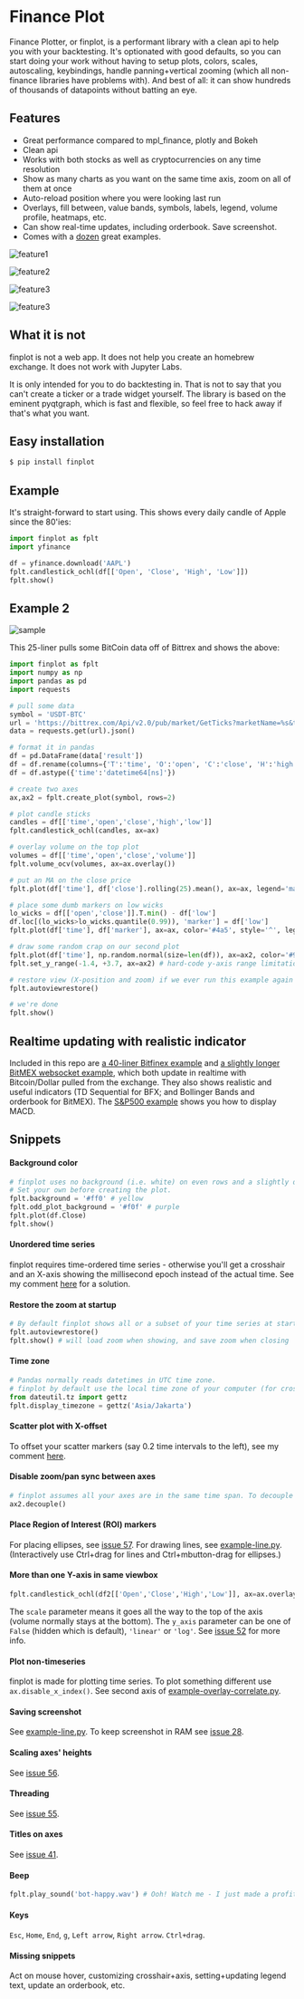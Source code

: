 # Finance Plot

Finance Plotter, or finplot, is a performant library with a clean api to help you with your backtesting. It's
optionated with good defaults, so you can start doing your work without having to setup plots, colors, scales,
autoscaling, keybindings, handle panning+vertical zooming (which all non-finance libraries have problems with).
And best of all: it can show hundreds of thousands of datapoints without batting an eye.


## Features

* Great performance compared to mpl_finance, plotly and Bokeh
* Clean api
* Works with both stocks as well as cryptocurrencies on any time resolution
* Show as many charts as you want on the same time axis, zoom on all of them at once
* Auto-reload position where you were looking last run
* Overlays, fill between, value bands, symbols, labels, legend, volume profile, heatmaps, etc.
* Can show real-time updates, including orderbook. Save screenshot.
* Comes with a [dozen](https://github.com/highfestiva/finplot/blob/master/finplot) great examples.

![feature1](https://raw.githubusercontent.com/highfestiva/finplot/master/feature1.png)

![feature2](https://raw.githubusercontent.com/highfestiva/finplot/master/feature2.jpg)

![feature3](https://raw.githubusercontent.com/highfestiva/finplot/master/feature3.jpg)

![feature3](https://raw.githubusercontent.com/highfestiva/finplot/master/feature-nuts.jpg)


## What it is not

finplot is not a web app. It does not help you create an homebrew exchange. It does not work with Jupyter Labs.

It is only intended for you to do backtesting in. That is not to say that you can't create a ticker or a trade
widget yourself. The library is based on the eminent pyqtgraph, which is fast and flexible, so feel free to hack
away if that's what you want.


## Easy installation

```bash
$ pip install finplot
```


## Example

It's straight-forward to start using. This shows every daily candle of Apple since the 80'ies:

```python
import finplot as fplt
import yfinance

df = yfinance.download('AAPL')
fplt.candlestick_ochl(df[['Open', 'Close', 'High', 'Low']])
fplt.show()
```


## Example 2

![sample](https://raw.githubusercontent.com/highfestiva/finplot/master/screenshot.jpg)


This 25-liner pulls some BitCoin data off of Bittrex and shows the above:


```python
import finplot as fplt
import numpy as np
import pandas as pd
import requests

# pull some data
symbol = 'USDT-BTC'
url = 'https://bittrex.com/Api/v2.0/pub/market/GetTicks?marketName=%s&tickInterval=fiveMin' % symbol
data = requests.get(url).json()

# format it in pandas
df = pd.DataFrame(data['result'])
df = df.rename(columns={'T':'time', 'O':'open', 'C':'close', 'H':'high', 'L':'low', 'V':'volume'})
df = df.astype({'time':'datetime64[ns]'})

# create two axes
ax,ax2 = fplt.create_plot(symbol, rows=2)

# plot candle sticks
candles = df[['time','open','close','high','low']]
fplt.candlestick_ochl(candles, ax=ax)

# overlay volume on the top plot
volumes = df[['time','open','close','volume']]
fplt.volume_ocv(volumes, ax=ax.overlay())

# put an MA on the close price
fplt.plot(df['time'], df['close'].rolling(25).mean(), ax=ax, legend='ma-25')

# place some dumb markers on low wicks
lo_wicks = df[['open','close']].T.min() - df['low']
df.loc[(lo_wicks>lo_wicks.quantile(0.99)), 'marker'] = df['low']
fplt.plot(df['time'], df['marker'], ax=ax, color='#4a5', style='^', legend='dumb mark')

# draw some random crap on our second plot
fplt.plot(df['time'], np.random.normal(size=len(df)), ax=ax2, color='#927', legend='stuff')
fplt.set_y_range(-1.4, +3.7, ax=ax2) # hard-code y-axis range limitation

# restore view (X-position and zoom) if we ever run this example again
fplt.autoviewrestore()

# we're done
fplt.show()
```


## Realtime updating with realistic indicator

Included in this repo are [a 40-liner Bitfinex example](https://github.com/highfestiva/finplot/blob/master/finplot/example-bfx.py)
and [a slightly longer BitMEX websocket example](https://github.com/highfestiva/finplot/blob/master/finplot/example-bitmex-ws.py),
which both update in realtime with Bitcoin/Dollar pulled from the exchange. They also shows realistic and useful indicators (TD
Sequential for BFX; and Bollinger Bands and orderbook for BitMEX). The
[S&P500 example](https://github.com/highfestiva/finplot/blob/master/finplot/example-snp500.py) shows you how to display MACD.


## Snippets

#### Background color
```python
# finplot uses no background (i.e. white) on even rows and a slightly different color on odd rows.
# Set your own before creating the plot.
fplt.background = '#ff0' # yellow
fplt.odd_plot_background = '#f0f' # purple
fplt.plot(df.Close)
fplt.show()
```

#### Unordered time series
finplot requires time-ordered time series - otherwise you'll get a crosshair and an X-axis showing the
millisecond epoch instead of the actual time. See my comment
[here](https://github.com/highfestiva/finplot/issues/58#issuecomment-716054127) for a solution.

#### Restore the zoom at startup
```python
# By default finplot shows all or a subset of your time series at startup. Do so to store your zoom position:
fplt.autoviewrestore()
fplt.show() # will load zoom when showing, and save zoom when closing
```

#### Time zone
```python
# Pandas normally reads datetimes in UTC time zone.
# finplot by default use the local time zone of your computer (for crosshair and X-axis)
from dateutil.tz import gettz
fplt.display_timezone = gettz('Asia/Jakarta')
```

#### Scatter plot with X-offset
To offset your scatter markers (say 0.2 time intervals to the left), see my comment
[here](https://github.com/highfestiva/finplot/issues/31#issuecomment-695952455).

#### Disable zoom/pan sync between axes
```python
# finplot assumes all your axes are in the same time span. To decouple the zoom/pan link, use:
ax2.decouple()
```

#### Place Region of Interest (ROI) markers
For placing ellipses, see [issue 57](https://github.com/highfestiva/finplot/issues/57).
For drawing lines, see [example-line.py](https://github.com/highfestiva/finplot/blob/master/finplot/example-line.py).
(Interactively use Ctrl+drag for lines and Ctrl+mbutton-drag for ellipses.)

#### More than one Y-axis in same viewbox
```python
fplt.candlestick_ochl(df2[['Open','Close','High','Low']], ax=ax.overlay(scale=1.0, y_axis='linear'))
```
The `scale` parameter means it goes all the way to the top of the axis (volume normally stays at the bottom).
The `y_axis` parameter can be one of `False` (hidden which is default), `'linear'` or `'log'`.
See [issue 52](https://github.com/highfestiva/finplot/issues/52) for more info.

#### Plot non-timeseries
finplot is made for plotting time series. To plot something different use `ax.disable_x_index()`. See second
axis of [example-overlay-correlate.py](https://github.com/highfestiva/finplot/blob/master/finplot/example-overlay-correlate.py).

#### Saving screenshot
See [example-line.py](https://github.com/highfestiva/finplot/blob/master/finplot/example-line.py).
To keep screenshot in RAM see [issue 28](https://github.com/highfestiva/finplot/issues/28).

#### Scaling axes' heights
See [issue 56](https://github.com/highfestiva/finplot/issues/56).

#### Threading
See [issue 55](https://github.com/highfestiva/finplot/issues/55).

#### Titles on axes
See [issue 41](https://github.com/highfestiva/finplot/issues/41).

#### Beep
```python
fplt.play_sound('bot-happy.wav') # Ooh! Watch me - I just made a profit!
```

#### Keys
`Esc`, `Home`, `End`, `g`, `Left arrow`, `Right arrow`. `Ctrl+drag`.

#### Missing snippets
Act on mouse hover, customizing crosshair+axis, setting+updating legend text, update an orderbook, etc.
